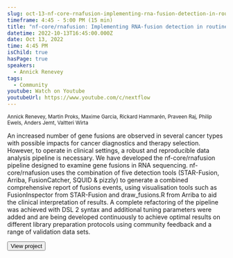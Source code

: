 ```yaml
---
slug: oct-13-nf-core-rnafusion-implementing-rna-fusion-detection-in-routine-cancer-diagnostics
timeframe: 4:45 - 5:00 PM (15 min)
title: "nf-core/rnafusion: Implementing RNA-fusion detection in routine cancer diagnostics"
datetime: 2022-10-13T16:45:00.000Z
date: Oct 13, 2022
time: 4:45 PM
isChild: true
hasPage: true
speakers:
  - Annick Renevey
tags:
  - Community
youtube: Watch on Youtube
youtubeUrl: https://www.youtube.com/c/nextflow
---
```

<div className="mb-4">
  <small className="typo-small">
    Annick Renevey, Martin Proks, Maxime Garcia, Rickard Hammarén, Praveen Raj, Philip Ewels, Anders Jemt, Valtteri Wirta
  </small>
</div>

An increased number of gene fusions are observed in several cancer types with possible impacts for cancer diagnostics and therapy selection. However, to operate in clinical settings, a robust and reproducible data analysis pipeline is necessary. We have developed the nf-core/rnafusion pipeline designed to examine gene fusions in RNA sequencing. nf-core/rnafusion uses the combination of five detection tools (STAR-Fusion, Arriba, FusionCatcher, SQUID & pizzly) to generate a combined comprehensive report of fusions events, using visualisation tools such as FusionInspector from STAR-Fusion and draw_fusions.R from Arriba to aid the clinical interpretation of results. A complete refactoring of the pipeline was achieved with DSL 2 syntax and additional tuning parameters were added and are being developed continuously to achieve optimal results on different library preparation protocols using community feedback and a range of validation data sets.

<div>
  <Button to="https://github.com/nf-core/rnafusion" variant="secondary" size="md" arrow>
    View project
  </Button>
</div>

